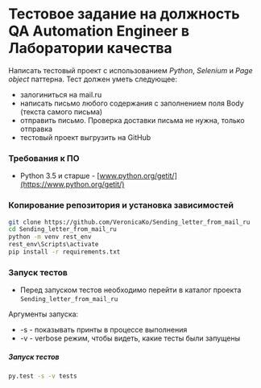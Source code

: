 # Тестовое задание на должность QA Automation Engineer в Лаборатории качества 
Написать тестовый проект с использованием *Python*, *Selenium*
и *Page object* паттерна. Тест должен уметь следующее: 
- залогиниться на mail.ru 
- написать письмо любого содержания c заполнением поля Body
  (текста самого письма)
- отправить письмо. Проверка доставки письма не нужна, 
  только отправка
- тестовый проект выгрузить на GitHub

### Требования к ПО
- Python 3.5 и старше - [www.python.org/getit/](https://www.python.org/getit/)

### Копирование репозитория и установка зависимостей
```bash
git clone https://github.com/VeronicaKo/Sending_letter_from_mail_ru
cd Sending_letter_from_mail_ru
python -m venv rest_env
rest_env\Scripts\activate
pip install -r requirements.txt
```

### Запуск тестов
 - Перед запуском тестов необходимо перейти в каталог проекта `Sending_letter_from_mail_ru`
 
Аргументы запуска:
- -s - показывать принты в процессе выполнения
- -v - verbose режим, чтобы видеть, какие тесты были запущены

##### Запуск тестов
```bash
py.test -s -v tests
```

